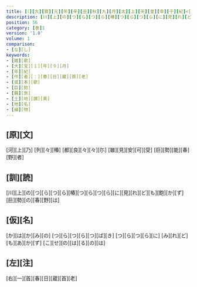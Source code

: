 ```yaml
---
title: [（][大][寶][元][年][辛][丑][秋][九][月][太][上][天][皇][幸][于][紀]<[伊]>[國][時][歌][）][或][本][歌]
description: [川][上][の][つ][ら][つ][ら][椿][つ][ら][つ][ら][に][見][れ][ど][も][飽][か][ず][巨][勢][の][春][野][は]
position: 56
category: [巻]1
version: '1.0'
volume: 1
comparison:
- [な][し]
keywords:
- [雑][歌]
- [大][宝][１][年][９][月]
- [年][紀]
- [作][者][：][春][日][蔵][首][老]
- [或][本][歌]
- [巨][勢]
- [羈][旅]
- [土][地][讃][美]
- [地][名]
- [植][物]
---
```


## [原][文]

[河][上][乃] [列][々][椿] [都][良][々][々][尓] [雖][見][安][可][受] [巨][勢][能][春][野][者]

## [訓][読]

[川][上][の][つ][ら][つ][ら][椿][つ][ら][つ][ら][に][見][れ][ど][も][飽][か][ず][巨][勢][の][春][野][は]

## [仮][名]

[か][は][か][み][の] [つ][ら][つ][ら][つ][ば][き] [つ][ら][つ][ら][に] [み][れ][ど][も][あ][か][ず] [こ][せ][の][は][る][の][は]

## [左][注]

[右][一][首][春][日][蔵][首][老]
